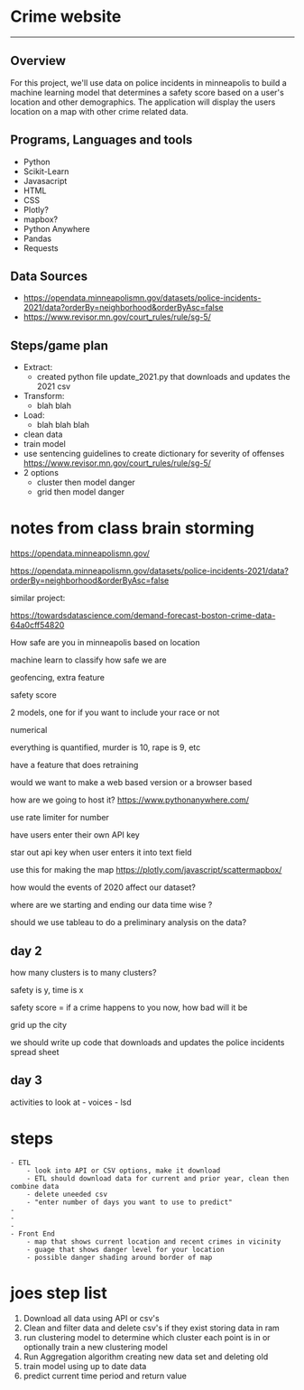 # Crime website

---

## Overview
For this project, we'll use data on police incidents in minneapolis to build a machine learning model that determines a safety score based on a user's location and other demographics. The application will display the users location on a map with other crime related data. 


## Programs, Languages and tools
- Python
- Scikit-Learn
- Javasacript
- HTML
- CSS
- Plotly?
- mapbox?
- Python Anywhere
- Pandas
- Requests

## Data Sources
- https://opendata.minneapolismn.gov/datasets/police-incidents-2021/data?orderBy=neighborhood&orderByAsc=false
- https://www.revisor.mn.gov/court_rules/rule/sg-5/


##  Steps/game plan
- Extract:
    - created python file update_2021.py that downloads and updates the 2021 csv
- Transform:
    - blah blah
- Load:
    - blah blah blah
- clean data
- train model
- use sentencing guidelines to create dictionary for severity of offenses https://www.revisor.mn.gov/court_rules/rule/sg-5/
- 2 options
    - cluster then model danger
    - grid then model danger




# notes from class brain storming
https://opendata.minneapolismn.gov/

https://opendata.minneapolismn.gov/datasets/police-incidents-2021/data?orderBy=neighborhood&orderByAsc=false


similar project:

https://towardsdatascience.com/demand-forecast-boston-crime-data-64a0cff54820


How safe are you in minneapolis based on location

machine learn to classify how safe we are

geofencing, extra feature

safety score

2 models, one for if you want to include your race or not

numerical

everything is quantified, murder is 10, rape is 9, etc

have a feature that does retraining

would we want to make a web based version or a browser based

how are we going to host it? https://www.pythonanywhere.com/

use rate limiter for number

have users enter their own API key

star out api key when user enters it into text field

use this for making the map https://plotly.com/javascript/scattermapbox/

how would the events of 2020 affect our dataset?

where are we starting and ending our data time wise ?

should we use tableau to do a preliminary analysis on the data?


day 2
---

how many clusters is to many clusters?

safety is y, time is x

safety score = if a crime happens to you now, how bad will it be

grid up the city

we should write up code that downloads and updates the police incidents spread sheet


day 3
---
activities to look at
    - voices
    - lsd



# steps
    - ETL 
        - look into API or CSV options, make it download
        - ETL should download data for current and prior year, clean then combine data
        - delete uneeded csv
        - "enter number of days you want to use to predict"
    - 
    - 
    - 
    - Front End
        - map that shows current location and recent crimes in vicinity
        - guage that shows danger level for your location
        - possible danger shading around border of map

# joes step list

1. Download all data using API or csv's
2. Clean and filter data and delete csv's if they exist storing data in ram 
3. run clustering model to determine which cluster each point is in or optionally train a new clustering model
4. Run Aggregation algorithm creating new data set and deleting old
5. train model using up to date data
6. predict current time period and return value


